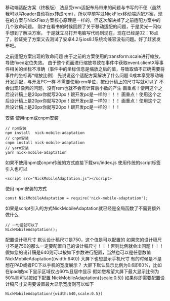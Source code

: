 移动端适配方案（终极版）
法忍受rem适配布局带来的问题与书写的不便（虽然我可以写loader自动将px转成rem），所以早前写过NickFlex移动端适配方案，现在的方案与NickFlex方案核心原理是一样的，但这次解决掉了之前适配方案中的几个致命问题。 刚才在看书的时候回顾了关于移动适配的问题，于是灵光一闪似乎想到了解决方案， 于是就立马打开电脑写代码到现在，现在已经是02：18点了，验证完了方案又去测试了安卓4.2与ios8.1系统均兼容没有问题。好了赶紧发布吧。

之前适配方案出现的致命问题
由于之前的方案使用的transform:scale进行缩放，导致fixed定位失效。
由于整个页面进行缩放导致在事件中获取event.clientX等事件相关的坐标不准确（事件中的坐标信息是缩放之后的值，导致取值不正确需要将事件的坐标再*缩放比例）
先说说这个适配方案解决了什么问题
0成本享受移动端开发适配，与开发PC一样
不需要使用rem单位，按设计稿上的尺寸写就可以了
不会出现1像素的问题，没有rem也就不会有计算后小数的产生
画重点！使用这个之后设计稿上是20px你就写20px！跟开发pc是一样的！！！
画重点！使用这个之后设计稿上是20px你就写20px！跟开发pc是一样的！！！
画重点！使用这个之后设计稿上是20px你就写20px！跟开发pc是一样的！！！

安装
使用npm或cnpm安装

    // npm安装
    npm install  nick-mobile-adaptation
    // cnpm安装
    cnpm install nick-mobile-adaptation
    // yarn安装
    yarn nick-mobile-adaptation
如果不使用npm或cnpm传统的方式直接下载src/index.js 使用传统的script标签引入也可以

    <script src="NickMobileAdaptation.js"></script>
使用
npm安装的方式

    const NickMobileAdaptation = require('nick-mobile-adaptation');
如果是script引入的方式NickMobileAdaptation就已经是全局函数了不需要额外做什么

    // 一句话就可以了
    NickMobileAdaptation();
配置设计稿尺寸
默认设计稿尺寸是750，这个值是可以配置的
如果您的设计稿尺寸不是750的那么一定要配置自己的设计稿尺寸！！！否则比例就会出问题！！！
假如您的设计稿是640则可以按如下参数进行配置，当然也可以是任意数值
    NickMobileAdaptation({width:640})
大屏下也想显示手机尺寸
有的时候是不是想在PAD或者PC下以手机的宽度展示？
大屏下默认显示比例为0.6即60%，比如在ipad或pc下显示区域仅占60%且居中显示
假如您希望大屏下最大显示比例为50%则可以按如下配置
    NickMobileAdaptation({scale:0.5})
如果你即需要配置设计稿尺寸又需要设置最大显示宽度则可以如下

    NickMobileAdaptation({width:640,scale:0.5})